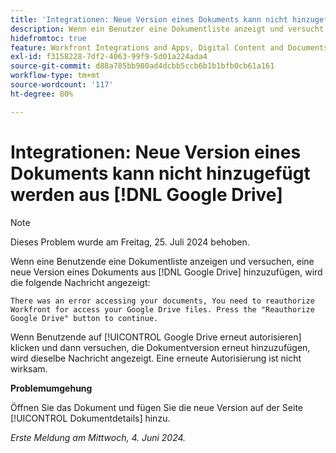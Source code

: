 ```yaml
---
title: 'Integrationen: Neue Version eines Dokuments kann nicht hinzugefügt werden aus [!DNL Google Drive]'
description: Wenn ein Benutzer eine Dokumentliste anzeigt und versucht, eine neue Version eines Dokuments aus  [!DNL Google Drive] hinzuzufügen, wird ihm eine Nachricht angezeigt. Eine Problemumgehung ist verfügbar.
hidefromtoc: true
feature: Workfront Integrations and Apps, Digital Content and Documents
exl-id: f3158228-7df2-4063-99f9-5d01a224ada4
source-git-commit: d88a785bb980ad4dcbb5ccb6b1b1bfb0cb61a161
workflow-type: tm+mt
source-wordcount: '117'
ht-degree: 80%

---
```


# Integrationen: Neue Version eines Dokuments kann nicht hinzugefügt werden aus [!DNL Google Drive]

>[!NOTE]
>
>Dieses Problem wurde am Freitag, 25. Juli 2024 behoben.

Wenn eine Benutzende eine Dokumentliste anzeigen und versuchen, eine neue Version eines Dokuments aus [!DNL Google Drive] hinzuzufügen, wird die folgende Nachricht angezeigt:

`There was an error accessing your documents, You need to reauthorize Workfront for access your Google Drive files. Press the "Reauthorize Google Drive" button to continue.`

Wenn Benutzende auf [!UICONTROL Google Drive erneut autorisieren] klicken und dann versuchen, die Dokumentversion erneut hinzuzufügen, wird dieselbe Nachricht angezeigt. Eine erneute Autorisierung ist nicht wirksam.

**Problemumgehung**

Öffnen Sie das Dokument und fügen Sie die neue Version auf der Seite [!UICONTROL Dokumentdetails] hinzu.

_Erste Meldung am Mittwoch, 4. Juni 2024._
